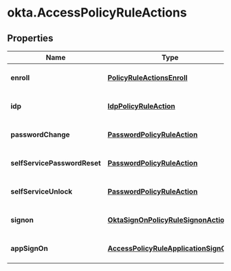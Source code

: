 # okta.AccessPolicyRuleActions

## Properties

Name | Type | Description | Notes
------------ | ------------- | ------------- | -------------
**enroll** | [**PolicyRuleActionsEnroll**](PolicyRuleActionsEnroll.md) |  | [optional] [default to undefined]
**idp** | [**IdpPolicyRuleAction**](IdpPolicyRuleAction.md) |  | [optional] [default to undefined]
**passwordChange** | [**PasswordPolicyRuleAction**](PasswordPolicyRuleAction.md) |  | [optional] [default to undefined]
**selfServicePasswordReset** | [**PasswordPolicyRuleAction**](PasswordPolicyRuleAction.md) |  | [optional] [default to undefined]
**selfServiceUnlock** | [**PasswordPolicyRuleAction**](PasswordPolicyRuleAction.md) |  | [optional] [default to undefined]
**signon** | [**OktaSignOnPolicyRuleSignonActions**](OktaSignOnPolicyRuleSignonActions.md) |  | [optional] [default to undefined]
**appSignOn** | [**AccessPolicyRuleApplicationSignOn**](AccessPolicyRuleApplicationSignOn.md) |  | [optional] [default to undefined]

